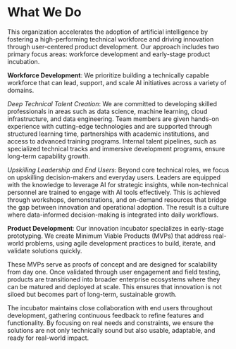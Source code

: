 # What We Do

This organization accelerates the adoption of artificial intelligence by fostering a high-performing technical workforce and driving innovation through user-centered product development. Our approach includes two primary focus areas: workforce development and early-stage product incubation.

**Workforce Development**: We prioritize building a technically capable workforce that can lead, support, and scale AI initiatives across a variety of domains.

*Deep Technical Talent Creation*: We are committed to developing skilled professionals in areas such as data science, machine learning, cloud infrastructure, and data engineering. Team members are given hands-on experience with cutting-edge technologies and are supported through structured learning time, partnerships with academic institutions, and access to advanced training programs. Internal talent pipelines, such as specialized technical tracks and immersive development programs, ensure long-term capability growth.

*Upskilling Leadership and End Users*: Beyond core technical roles, we focus on upskilling decision-makers and everyday users. Leaders are equipped with the knowledge to leverage AI for strategic insights, while non-technical personnel are trained to engage with AI tools effectively. This is achieved through workshops, demonstrations, and on-demand resources that bridge the gap between innovation and operational adoption. The result is a culture where data-informed decision-making is integrated into daily workflows.

**Product Development**: Our innovation incubator specializes in early-stage prototyping. We create Minimum Viable Products (MVPs) that address real-world problems, using agile development practices to build, iterate, and validate solutions quickly.

These MVPs serve as proofs of concept and are designed for scalability from day one. Once validated through user engagement and field testing, products are transitioned into broader enterprise ecosystems where they can be matured and deployed at scale. This ensures that innovation is not siloed but becomes part of long-term, sustainable growth.

The incubator maintains close collaboration with end users throughout development, gathering continuous feedback to refine features and functionality. By focusing on real needs and constraints, we ensure the solutions are not only technically sound but also usable, adaptable, and ready for real-world impact.

